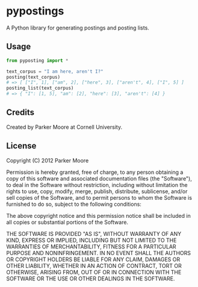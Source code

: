 # pypostings

A Python library for generating postings and posting lists. 

## Usage

```python
from pyposting import *

text_corpus = "I am here, aren't I?"
posting(text_corpus)
# => [ ["I", 1], ["am", 2], ["here", 3], ["aren't", 4], ["I", 5] ]
posting_list(text_corpus)
# => { "I": [1, 5], "am": [2], "here": [3], "aren't": [4] }
```

## Credits

Created by Parker Moore at Cornell University.

## License

Copyright (C) 2012 Parker Moore

Permission is hereby granted, free of charge, to any person obtaining a copy of this software and associated documentation files (the "Software"), to deal in the Software without restriction, including without limitation the rights to use, copy, modify, merge, publish, distribute, sublicense, and/or sell copies of the Software, and to permit persons to whom the Software is furnished to do so, subject to the following conditions:

The above copyright notice and this permission notice shall be included in all copies or substantial portions of the Software.

THE SOFTWARE IS PROVIDED "AS IS", WITHOUT WARRANTY OF ANY KIND, EXPRESS OR IMPLIED, INCLUDING BUT NOT LIMITED TO THE WARRANTIES OF MERCHANTABILITY, FITNESS FOR A PARTICULAR PURPOSE AND NONINFRINGEMENT. IN NO EVENT SHALL THE AUTHORS OR COPYRIGHT HOLDERS BE LIABLE FOR ANY CLAIM, DAMAGES OR OTHER LIABILITY, WHETHER IN AN ACTION OF CONTRACT, TORT OR OTHERWISE, ARISING FROM, OUT OF OR IN CONNECTION WITH THE SOFTWARE OR THE USE OR OTHER DEALINGS IN THE SOFTWARE.